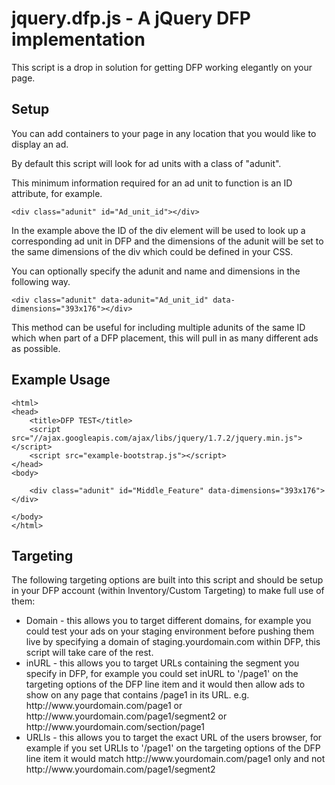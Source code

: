jquery.dfp.js - A jQuery DFP implementation
===========================================

This script is a drop in solution for getting DFP working elegantly on your page.

Setup
-----

You can add containers to your page in any location that you would like to display an ad.

By default this script will look for ad units with a class of "adunit".

This minimum information required for an ad unit to function is an ID attribute, for example.

    <div class="adunit" id="Ad_unit_id"></div>

In the example above the ID of the div element will be used to look up a corresponding ad unit in DFP and the dimensions of the adunit will be set to the same dimensions of the div which could be defined in your CSS.

You can optionally specify the adunit and name and dimensions in the following way.

    <div class="adunit" data-adunit="Ad_unit_id" data-dimensions="393x176"></div>

This method can be useful for including multiple adunits of the same ID which when part of a DFP placement, this will pull in as many different ads as possible.

Example Usage
-------------

    <html>
    <head>
        <title>DFP TEST</title>
        <script src="//ajax.googleapis.com/ajax/libs/jquery/1.7.2/jquery.min.js"></script>
        <script src="example-bootstrap.js"></script>
    </head>
    <body>

        <div class="adunit" id="Middle_Feature" data-dimensions="393x176"></div>

    </body>
    </html>

Targeting
----------

The following targeting options are built into this script and should be setup in your DFP account (within Inventory/Custom Targeting) to make full use of them:

<uL>
    <li>Domain - this allows you to target different domains, for example you could test your ads on your staging environment before pushing them live by specifying a domain of staging.yourdomain.com within DFP, this script will take care of the rest.</li>
    <li>inURL - this allows you to target URLs containing the segment you specify in DFP, for example you could set inURL to '/page1' on the targeting options of the DFP line item and it would then allow ads to show on any page that contains /page1 in its URL. e.g. http://www.yourdomain.com/page1 or http://www.yourdomain.com/page1/segment2 or http://www.yourdomain.com/section/page1</li>
    <li>URLIs - this allows you to target the exact URL of the users browser, for example if you set URLIs to '/page1' on the targeting options of the DFP line item it would match http://www.yourdomain.com/page1 only and not http://www.yourdomain.com/page1/segment2</li>
</uL>